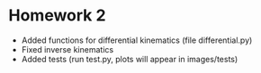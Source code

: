 # Homework 2

- Added functions for differential kinematics (file differential.py)
- Fixed inverse kinematics
- Added tests (run test.py, plots will appear in images/tests)
